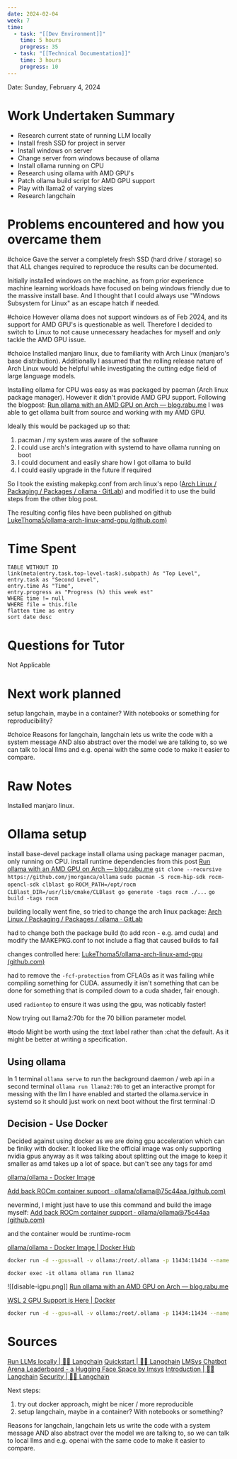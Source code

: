 ```yaml
---
date: 2024-02-04
week: 7
time:
  - task: "[[Dev Environment]]"
    time: 5 hours
    progress: 35
  - task: "[[Technical Documentation]]"
    time: 3 hours
    progress: 10
---
```

Date: Sunday, February 4, 2024
# Work Undertaken Summary
- Research current state of running LLM locally
- Install fresh SSD for project in server
- Install windows on server
- Change server from windows because of ollama
- Install ollama running on CPU
- Research using ollama with AMD GPU's
- Patch ollama build script for AMD GPU support
- Play with llama2 of varying sizes
- Research langchain

# Problems encountered and how you overcame them
#choice
Gave the server a completely fresh SSD (hard drive / storage) so that ALL changes required to reproduce the results can be documented.

Initially installed windows on the machine, as from prior experience machine learning workloads have focused on being windows friendly due to the massive install base. And I thought that I could always use "Windows Subsystem for Linux" as an escape hatch if needed.

#choice 
However ollama does not support windows as of Feb 2024, and its support for AMD GPU's is questionable as well. Therefore I decided to switch to Linux to not cause unnecessary headaches for myself and *only* tackle the AMD GPU issue.

#choice Installed manjaro linux, due to familiarity with Arch Linux (manjaro's base distribution). Additionally I assumed that the rolling release nature of Arch Linux would be helpful while investigating the cutting edge field of large language models.

Installing ollama for CPU was easy as was packaged by pacman (Arch linux package manager). However it didn't provide AMD GPU support. Following the blogpost: [Run ollama with an AMD GPU on Arch — blog.rabu.me](https://blog.rabu.me/ollama-running-on-an-amd-gpu/) I was able to get ollama built from source and working with my AMD GPU.

Ideally this would be packaged up so that:
1) pacman / my system was aware of the software
2) I could use arch's integration with systemd to have ollama running on boot
3) I could document and easily share how I got ollama to build
4) I could easily upgrade in the future if required

So I took the existing makepkg.conf from arch linux's repo ([Arch Linux / Packaging / Packages / ollama · GitLab](https://gitlab.archlinux.org/archlinux/packaging/packages/ollama)) and modified it to use the build steps from the other blog post.

The resulting config files have been published on github [LukeThoma5/ollama-arch-linux-amd-gpu (github.com)](https://github.com/LukeThoma5/ollama-arch-linux-amd-gpu)


# Time Spent
```dataview
TABLE WITHOUT ID
link(meta(entry.task.top-level-task).subpath) As "Top Level",
entry.task as "Second Level",
entry.time As "Time",
entry.progress as "Progress (%) this week est"
WHERE time != null
WHERE file = this.file
flatten time as entry
sort date desc
```

# Questions for Tutor
Not Applicable

# Next work planned
setup langchain, maybe in a container? With notebooks or something for reproducibility?

#choice Reasons for langchain, langchain lets us write the code with a system message AND also abstract over the model we are talking to, so we can talk to local llms and e.g. openai with the same code to make it easier to compare.

# Raw Notes

Installed manjaro linux.

# Ollama setup
install base-devel package
install ollama using package manager pacman, only running on CPU.
install runtime dependencies from this post [Run ollama with an AMD GPU on Arch — blog.rabu.me](https://blog.rabu.me/ollama-running-on-an-amd-gpu/)
`git clone --recursive https://github.com/jmorganca/ollama`
`sudo pacman -S rocm-hip-sdk rocm-opencl-sdk clblast go`
`ROCM_PATH=/opt/rocm CLBlast_DIR=/usr/lib/cmake/CLBlast go generate -tags rocm ./...`
`go build -tags rocm`

building locally went fine, so tried to change the arch linux package:
[Arch Linux / Packaging / Packages / ollama · GitLab](https://gitlab.archlinux.org/archlinux/packaging/packages/ollama)

had to change both the package build (to add rcon - e.g. amd cuda) and modify the MAKEPKG.conf to not include a flag that caused builds to fail

changes controlled here: [LukeThoma5/ollama-arch-linux-amd-gpu (github.com)](https://github.com/LukeThoma5/ollama-arch-linux-amd-gpu)

had to remove the `-fcf-protection` from CFLAGs as it was failing while compiling something for CUDA. assumedly it isn't something that can be done for something that is compiled down to a cuda shader, fair enough.

used `radiontop` to ensure it was using the gpu, was noticably faster!

Now trying out llama2:70b for the 70 billion parameter model.

#todo
Might be worth using the :text label rather than :chat the default. As it might be better at writing a specification.

## Using ollama
In 1 terminal `ollama serve` to run the background daemon / web api
in a second terminal `ollama run llama2:70b` to get an interactive prompt for messing with the llm
I have enabled and started the ollama.service in systemd so it should just work on next boot without the first terminal :D

## Decision - Use Docker
Decided against using docker as we are doing gpu acceleration which can be finiky with docker. It looked like the official image was only supporting nvidia gpus anyway as it was talking about splitting out the image to keep it smaller as amd takes up a lot of space. but can't see any tags for amd

[ollama/ollama - Docker Image](https://hub.docker.com/r/ollama/ollama)

[Add back ROCm container support · ollama/ollama@75c44aa (github.com)](https://github.com/ollama/ollama/commit/75c44aa319738b696cd13e82b016bbdcdc39cdad)

nevermind, I might just have to use this command and build the image myself: [Add back ROCm container support · ollama/ollama@75c44aa (github.com)](https://github.com/ollama/ollama/commit/75c44aa319738b696cd13e82b016bbdcdc39cdad#diff-b7237a9b3044006158e6f45c546f2f128efd7cef9c4598d4c91be572218cc58cR17)

and the container would be :runtime-rocm

[ollama/ollama - Docker Image | Docker Hub](https://hub.docker.com/r/ollama/ollama)
```bash
docker run -d --gpus=all -v ollama:/root/.ollama -p 11434:11434 --name ollama ollama/ollama
```

```
docker exec -it ollama ollama run llama2
```

![[disable-igpu.png]]
[Run ollama with an AMD GPU on Arch — blog.rabu.me](https://blog.rabu.me/ollama-running-on-an-amd-gpu/)

[WSL 2 GPU Support is Here | Docker](https://www.docker.com/blog/wsl-2-gpu-support-is-here/)

```bash
docker run -d --gpus=all -v ollama:/root/.ollama -p 11434:11434 --name ollama ollama/ollama
```

# Sources
[Run LLMs locally | 🦜️🔗 Langchain](https://python.langchain.com/docs/guides/local_llms)
[Quickstart | 🦜️🔗 Langchain](https://python.langchain.com/docs/get_started/quickstart)
[LMSys Chatbot Arena Leaderboard - a Hugging Face Space by lmsys](https://huggingface.co/spaces/lmsys/chatbot-arena-leaderboard)
[Introduction | 🦜️🔗 Langchain](https://python.langchain.com/docs/get_started/introduction)
[Security | 🦜️🔗 Langchain](https://python.langchain.com/docs/security)

Next steps:
1) try out docker approach, might be nicer / more reproducible
2) setup langchain, maybe in a container? With notebooks or something?

Reasons for langchain, langchain lets us write the code with a system message AND also abstract over the model we are talking to, so we can talk to local llms and e.g. openai with the same code to make it easier to compare.